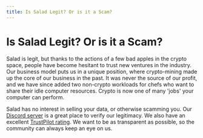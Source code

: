 ```yaml
---
title: Is Salad Legit? Or is it a Scam?
---
```


# Is Salad Legit? Or is it a Scam?

Salad is legit, but thanks to the actions of a few bad apples in the crypto space, people have become hesitant to trust
new ventures in the industry. Our business model puts us in a unique position, where crypto-mining made up the core of
our business in the past. It was never the source of our profit, and we have since added two non-crypto workloads for
chefs who want to share their idle computer resources. Crypto is now one of many 'jobs' your computer can perform.

Salad has no interest in selling your data, or otherwise scamming you. Our [Discord server](https://discord.gg/salad) is
a great place to verify our legitimacy. We also have an
excellent [TrustPilot rating](https://www.trustpilot.com/review/salad.io). We want to be as transparent as possible, so
the community can always keep an eye on us.
